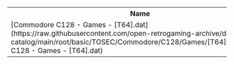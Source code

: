 <table>
<tr><th>Name</th><th>Size</th></tr>
<tr><td>
[Commodore C128 - Games - [T64].dat](https://raw.githubusercontent.com/open-retrogaming-archive/dat-catalog/main/root/basic/TOSEC/Commodore/C128/Games/[T64]/Commodore C128 - Games - [T64].dat)
</td><td>1422</td></tr>
</table>
